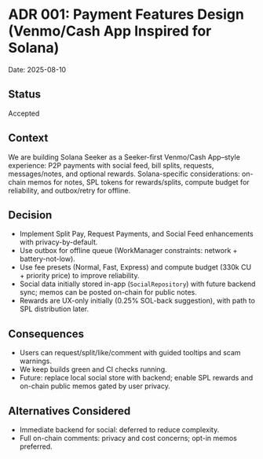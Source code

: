 # ADR 001: Payment Features Design (Venmo/Cash App Inspired for Solana)

Date: 2025-08-10

## Status
Accepted

## Context
We are building Solana Seeker as a Seeker-first Venmo/Cash App–style experience: P2P payments with social feed, bill splits, requests, messages/notes, and optional rewards. Solana-specific considerations: on-chain memos for notes, SPL tokens for rewards/splits, compute budget for reliability, and outbox/retry for offline.

## Decision
- Implement Split Pay, Request Payments, and Social Feed enhancements with privacy-by-default.
- Use outbox for offline queue (WorkManager constraints: network + battery-not-low).
- Use fee presets (Normal, Fast, Express) and compute budget (330k CU + priority price) to improve reliability.
- Social data initially stored in-app (`SocialRepository`) with future backend sync; memos can be posted on-chain for public notes.
- Rewards are UX-only initially (0.25% SOL-back suggestion), with path to SPL distribution later.

## Consequences
- Users can request/split/like/comment with guided tooltips and scam warnings.
- We keep builds green and CI checks running.
- Future: replace local social store with backend; enable SPL rewards and on-chain public memos gated by user privacy.

## Alternatives Considered
- Immediate backend for social: deferred to reduce complexity.
- Full on-chain comments: privacy and cost concerns; opt-in memos preferred.


